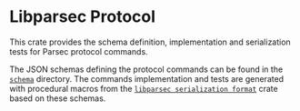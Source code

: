 # Libparsec Protocol

This crate provides the schema definition, implementation and serialization
tests for Parsec protocol commands.

The JSON schemas defining the protocol commands can be found in the [`schema`]
directory. The commands implementation and tests are generated with procedural
macros from the [`libparsec serialization format`] crate based on these schemas.

[`schema`]: ./schema
[`libparsec serialization format`]: ../serialization_format
